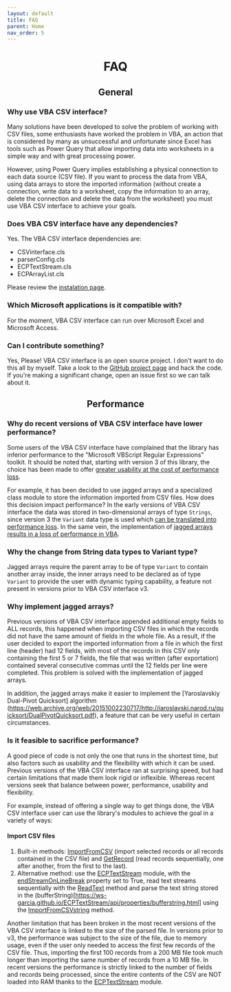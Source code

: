 ```yaml
---
layout: default
title: FAQ
parent: Home
nav_order: 5
---
```


<center> <h1>FAQ</h1> </center>

<center> <h2>General</h2> </center>

### Why use VBA CSV interface?

Many solutions have been developed to solve the problem of working with CSV files, some enthusiasts have worked the problem in VBA, an action that is considered by many as unsuccessful and unfortunate since Excel has tools such as Power Query that allow importing data into worksheets in a simple way and with great processing power.

However, using Power Query implies establishing a physical connection to each data source (CSV file). If you want to process the data from VBA, using data arrays to store the imported information (without create a connection, write data to a worksheet, copy the information to an array, delete the connection and delete the data from the worksheet) you must use VBA CSV interface to achieve your goals.

### Does VBA CSV interface have any dependencies?

Yes. The VBA CSV interface dependencies are:  

* CSVinterface.cls
* parserConfig.cls
* ECPTextStream.cls
* ECPArrayList.cls

Please review the [instalation page](https://ws-garcia.github.io/VBA-CSV-interface/home/installation.html). 

### Which Microsoft applications is it compatible with?

For the moment, VBA CSV interface can run over Microsoft Excel and Microsoft Access. 

### Can I contribute something?

Yes, Please! VBA CSV interface is an open source project. I don't want to do this all by myself. Take a look to the [GitHub project page](https://github.com/ws-garcia/VBA-CSV-interface) and hack the code. If you're making a significant change, open an issue first so we can talk about it. 

<center> <h2>Performance</h2> </center>

### Why do recent versions of VBA CSV interface have lower performance?

Some users of the VBA CSV interface have complained that the library has inferior performance to the "Microsoft VBScript Regular Expressions" toolkit. It should be noted that, starting with version 3 of this library, the choice has been made to offer [greater usability at the cost of performance loss](https://ws-garcia.github.io/VBA-CSV-interface/home/getting_started.html#philosophy).

For example, it has been decided to use jagged arrays and a specialized class module to store the information imported from CSV files. How does this decision impact performance? In the early versions of VBA CSV interface the data was stored in two-dimensional arrays of type `Strings`, since version 3 the `Variant` data type is used which [can be translated into performance loss](https://www.aivosto.com/articles/stringopt.html). In the same vein, the implementation of [jagged arrays results in a loss of performance in VBA](https://excelvirtuoso.wordpress.com/2018/08/13/jagged-arrays-vba/).

### Why the change from String data types to Variant type? 

Jagged arrays require the parent array to be of type `Variant` to contain another array inside, the inner arrays need to be declared as of type `Variant` to provide the user with dynamic typing capability, a feature not present in versions prior to VBA CSV interface v3.

### Why implement jagged arrays? 

Previous versions of VBA CSV interface appended additional empty fields to ALL records, this happened when importing CSV files in which the records did not have the same amount of fields in the whole file. As a result, if the user decided to export the imported information from a file in which the first line (header) had 12 fields, with most of the records in this CSV only containing the first 5 or 7 fields, the file that was written (after exportation) contained several consecutive commas until the 12 fields per line were completed. This problem is solved with the implementation of jagged arrays.

In addition, the jagged arrays make it easier to implement the [Yaroslavskiy Dual-Pivot Quicksort] algorithm (https://web.archive.org/web/20151002230717/http://iaroslavski.narod.ru/quicksort/DualPivotQuicksort.pdf), a feature that can be very useful in certain circumstances.

### Is it feasible to sacrifice performance? 

A good piece of code is not only the one that runs in the shortest time, but also factors such as usability and the flexibility with which it can be used. Previous versions of the VBA CSV interface ran at surprising speed, but had certain limitations that made them look rigid or inflexible. Whereas recent versions seek that balance between power, performance, usability and flexibility. 

For example, instead of offering a single way to get things done, the VBA CSV interface user can use the library's modules to achieve the goal in a variety of ways:

#### Import CSV files

1. Built-in methods: [ImportFromCSV](https://ws-garcia.github.io/VBA-CSV-interface/api/methods/importfromcsv.html) (import selected records or all records contained in the CSV file) and [GetRecord](https://ws-garcia.github.io/VBA-CSV-interface/api/methods/getrecord.html) (read records sequentially, one after another, from the first to the last).
2. Alternative method: use the [ECPTextStream](https://ws-garcia.github.io/ECPTextStream/) module, with the [endStreamOnLineBreak](https://ws-garcia.github.io/ECPTextStream/api/properties/endstreamonlinebreak.html) property set to True, read text streams sequentially with the [ReadText](https://ws-garcia.github.io/ECPTextStream/api/methods/readtext.html) method and parse the text string stored in the (bufferString)[https://ws-garcia.github.io/ECPTextStream/api/properties/bufferstring.html] using the [ImportFromCSVstring](https://ws-garcia.github.io/VBA-CSV-interface/api/methods/importfromcsvstring.html) method.

Another limitation that has been broken in the most recent versions of the VBA CSV interface is linked to the size of the parsed file. In versions prior to v3, the performance was subject to the size of the file, due to memory usage, even if the user only needed to access the first few records of the CSV file. Thus, importing the first 100 records from a 200 MB file took much longer than importing the same number of records from a 10 MB file. In recent versions the performance is strictly linked to the number of fields and records being processed, since the entire contents of the CSV are NOT loaded into RAM thanks to the [ECPTextStream](https://ws-garcia.github.io/ECPTextStream/) module.

